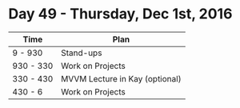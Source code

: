 # Day 49  - Thursday, Dec 1st, 2016


Time        |   Plan   |
----------------|-------
9 - 930 | Stand-ups
930 - 330 | Work on Projects
330 - 430 | MVVM Lecture in Kay (optional)
430 - 6 | Work on Projects
